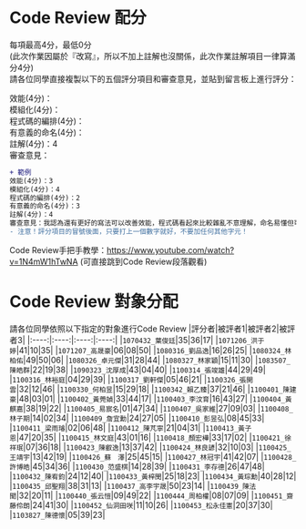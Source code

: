 # Code Review 配分
每項最高4分，最低0分\
(此次作業因屬於『改寫』，所以不加上註解也沒關係，此次作業註解項目一律算滿分4分)\
請各位同學直接複製以下的五個評分項目和審查意見，並貼到留言板上進行評分：


效能(4分)：\
模組化(4分)：\
程式碼的編排(4分)：\
有意義的命名(4分)：\
註解(4分)：4\
審查意見：

```diff
+ 範例
效能(4分)：3
模組化(4分)：4
程式碼的編排(4分)：2
有意義的命名(4分)：3
註解(4分)：4
審查意見：我認為還有更好的寫法可以改善效能，程式碼看起來比較雜亂不意理解，命名易懂但可以更精確。
- 注意！評分項目的冒號後面，只要打上一個數字就好，不要加任何其他字元！
```
Code Review手把手教學：https://www.youtube.com/watch?v=1N4mW1hTwNA (可直接跳到Code Review段落觀看)
# Code Review 對象分配
請各位同學依照以下指定的對象進行Code Review
|評分者|被評者1|被評者2|被評者3|
|:----:|:----:|:----:|:----:|
|```1070432_葉俊廷```|35|36|17|
|```1071206_洪于婷```|41|10|35|
|```1071207_高晟豪```|06|08|50|
|```1080316_劉品逸```|16|26|25|
|```1080324_林柏佑```|49|50|06|
|```1080326_卓元傑```|31|28|44|
|```1080327_林家穎```|15|11|30|
|```1083507_陳皓群```|22|19|38|
|```1090323_沈厚成```|43|04|40|
|```1100314_張竣雄```|44|29|49|
|```1100316_林裕庭```|04|29|39|
|```1100317_劉軒傑```|05|46|21|
|```1100326_張開雲```|32|12|46|
|```1100330_何柏昱```|15|29|18|
|```1100342_賴乙臻```|37|21|46|
|```1100401_陳建豪```|48|03|01|
|```1100402_黃莞媜```|33|44|17|
|```1100403_李汶育```|16|43|27|
|```1100404_黃麒嘉```|38|19|22|
|```1100405_易宸名```|01|47|34|
|```1100407_吳家維```|27|09|03|
|```1100408_林子期```|14|02|34|
|```1100409_詹宜勳```|24|27|05|
|```1100410_彭昱弘```|08|45|33|
|```1100411_梁雨璿```|02|06|48|
|```1100412_陳芃寧```|21|04|31|
|```1100413_黃子恩```|47|20|35|
|```1100415_林文庭```|43|01|16|
|```1100418_顏宏樺```|33|17|02|
|```1100421_徐祥珉```|07|36|18|
|```1100423_陳叡逸```|13|37|42|
|```1100424_林良諺```|32|10|03|
|```1100425_王靖宇```|13|42|19|
|```1100426_蘇　澤```|25|45|15|
|```1100427_林冠宇```|41|42|07|
|```1100428_許博皓```|45|34|36|
|```1100430_范盛棋```|14|28|39|
|```1100431_李存德```|26|47|48|
|```1100432_陳宥鈞```|24|12|40|
|```1100433_黃梓閔```|25|18|23|
|```1100434_黃琮勳```|40|28|12|
|```1100435_邱聖翔```|38|31|13|
|```1100437_高李宇晟```|50|23|14|
|```1100439_陳法聞```|32|20|11|
|```1100440_張云愷```|09|49|22|
|```1100444_周柏權```|08|07|09|
|```1100451_齋藤伶朗```|24|41|30|
|```1100452_仙洞田咲```|11|10|26|
|```1100453_松永佳憲```|20|37|30|
|```1103827_陳德懷```|05|39|23|

